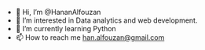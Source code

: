 - 👋 Hi, I’m @HananAlfouzan
- 👀 I’m interested in Data analytics and web development.
- 🌱 I’m currently learning Python 
- 📫 How to reach me han.alfouzan@gmail.com 

<!---
HananAlfouzan/HananAlfouzan is a ✨ special ✨ repository because its `README.md` (this file) appears on your GitHub profile.
You can click the Preview link to take a look at your changes.
--->
